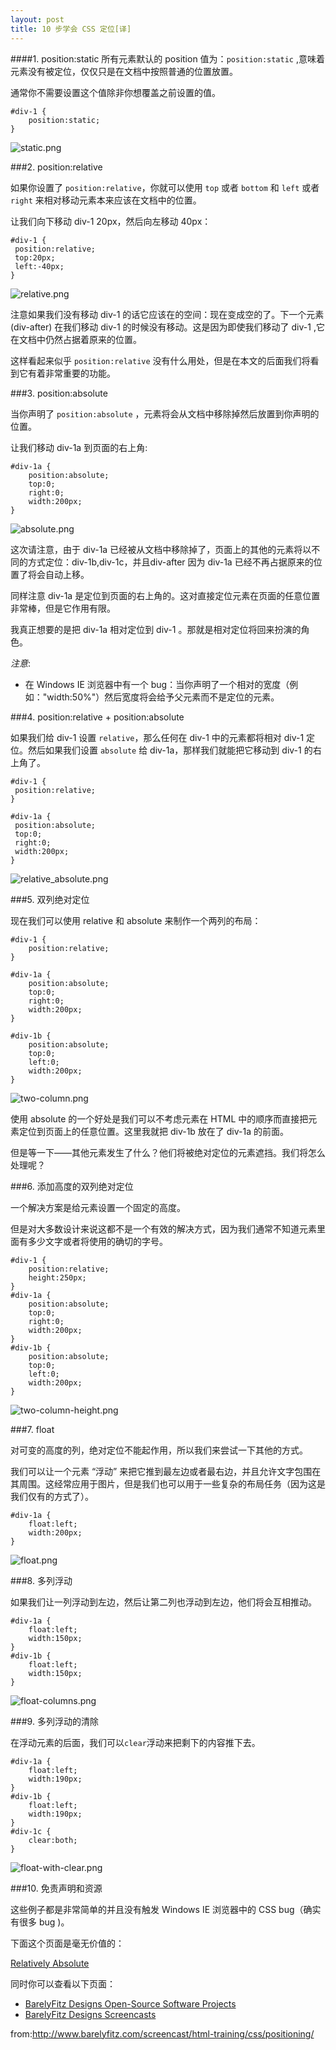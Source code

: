 ```yaml
---
layout: post
title: 10 步学会 CSS 定位[译]
---
```


####1. position:static
所有元素默认的 position 值为：`position:static` ,意味着元素没有被定位，仅仅只是在文档中按照普通的位置放置。

通常你不需要设置这个值除非你想覆盖之前设置的值。

    #div-1 {
        position:static;
    }

![static.png](/images/post/position/static.png)

###2. position:relative

如果你设置了 `position:relative`，你就可以使用 `top` 或者 `bottom` 和 `left` 或者 `right` 来相对移动元素本来应该在文档中的位置。

让我们向下移动 div-1 20px，然后向左移动 40px：

    #div-1 {
     position:relative;
     top:20px;
     left:-40px;
    }

![relative.png](/images/post/position/relative.png)

注意如果我们没有移动 div-1 的话它应该在的空间：现在变成空的了。下一个元素 (div-after) 在我们移动 div-1 的时候没有移动。这是因为即使我们移动了 div-1 ,它在文档中仍然占据着原来的位置。

这样看起来似乎 `position:relative` 没有什么用处，但是在本文的后面我们将看到它有着非常重要的功能。

###3. position:absolute

当你声明了 `position:absolute` ，元素将会从文档中移除掉然后放置到你声明的位置。

让我们移动 div-1a 到页面的右上角:

    #div-1a {
        position:absolute;
        top:0;
        right:0;
        width:200px;
    }

![absolute.png](/images/post/position/absolute.png)

这次请注意，由于 div-1a 已经被从文档中移除掉了，页面上的其他的元素将以不同的方式定位：div-1b,div-1c，并且div-after 因为 div-1a 已经不再占据原来的位置了将会自动上移。

同样注意 div-1a 是定位到页面的右上角的。这对直接定位元素在页面的任意位置非常棒，但是它作用有限。

我真正想要的是把 div-1a 相对定位到 div-1 。那就是相对定位将回来扮演的角色。

*注意*:

+ 在 Windows IE 浏览器中有一个 bug：当你声明了一个相对的宽度（例如："width:50%"）然后宽度将会给予父元素而不是定位的元素。

###4. position:relative + position:absolute

如果我们给 div-1 设置 `relative`，那么任何在 div-1 中的元素都将相对 div-1 定位。然后如果我们设置 `absolute` 给 div-1a，那样我们就能把它移动到 div-1 的右上角了。

    #div-1 {
     position:relative;
    }

    #div-1a {
     position:absolute;
     top:0;
     right:0;
     width:200px;
    }

![relative_absolute.png](/images/post/position/relative_absolute.png)

###5. 双列绝对定位

现在我们可以使用 relative 和 absolute 来制作一个两列的布局：

    #div-1 {
        position:relative;
    }
    
    #div-1a {
        position:absolute;
        top:0;
        right:0;
        width:200px;
    }
        
    #div-1b {
        position:absolute;
        top:0;
        left:0;
        width:200px;
    }

![two-column.png](/images/post/position/two-column.png)

使用 absolute 的一个好处是我们可以不考虑元素在 HTML 中的顺序而直接把元素定位到页面上的任意位置。这里我就把 div-1b 放在了 div-1a 的前面。

但是等一下——其他元素发生了什么？他们将被绝对定位的元素遮挡。我们将怎么处理呢？

###6. 添加高度的双列绝对定位

一个解决方案是给元素设置一个固定的高度。

但是对大多数设计来说这都不是一个有效的解决方式，因为我们通常不知道元素里面有多少文字或者将使用的确切的字号。

    #div-1 {
        position:relative;
        height:250px;
    }
    #div-1a {
        position:absolute;
        top:0;
        right:0;
        width:200px;
    }
    #div-1b {
        position:absolute;
        top:0;
        left:0;
        width:200px;
    }

![two-column-height.png](/images/post/position/two-column-height.png)

###7. float

对可变的高度的列，绝对定位不能起作用，所以我们来尝试一下其他的方式。

我们可以让一个元素 “浮动” 来把它推到最左边或者最右边，并且允许文字包围在其周围。这经常应用于图片，但是我们也可以用于一些复杂的布局任务（因为这是我们仅有的方式了）。

    #div-1a {
        float:left;
        width:200px;
    }

![float.png](/images/post/position/float.png)

###8. 多列浮动

如果我们让一列浮动到左边，然后让第二列也浮动到左边，他们将会互相推动。

    #div-1a {
        float:left;
        width:150px;
    }
    #div-1b {
        float:left;
        width:150px;
    }

![float-columns.png](/images/post/position/float-columns.png)

###9. 多列浮动的清除

在浮动元素的后面，我们可以`clear`浮动来把剩下的内容推下去。

    #div-1a {
        float:left;
        width:190px;
    }
    #div-1b {
        float:left;
        width:190px;
    }
    #div-1c {
        clear:both;
    }

![float-with-clear.png](/images/post/position/float-with-clear.png)

###10. 免责声明和资源

这些例子都是非常简单的并且没有触发 Windows IE 浏览器中的 CSS bug（确实有很多 bug )。

下面这个页面是毫无价值的：

[Relatively Absolute](http://www.autisticcuckoo.net/archive.php?id=2004/12/07/relatively-absolute)

同时你可以查看以下页面：

+ [BarelyFitz Designs Open-Source Software Projects](http://www.barelyfitz.com/projects/)
+ [BarelyFitz Designs Screencasts](http://www.barelyfitz.com/screencast/)

from:<http://www.barelyfitz.com/screencast/html-training/css/positioning/>